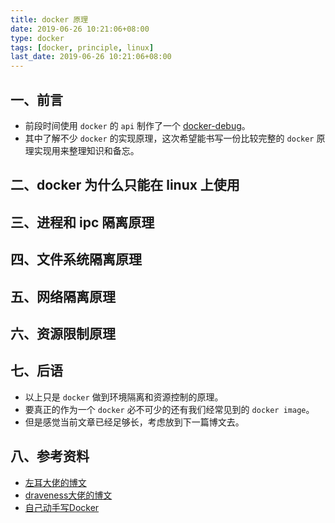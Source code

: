 ```yaml
---
title: docker 原理
date: 2019-06-26 10:21:06+08:00
type: docker
tags: [docker, principle, linux]
last_date: 2019-06-26 10:21:06+08:00
---
```


## 一、前言

-   前段时间使用 `docker` 的 `api` 制作了一个 [docker-debug](https://github.com/zeromake/docker-debug)。
-   其中了解不少 `docker` 的实现原理，这次希望能书写一份比较完整的 `docker` 原理实现用来整理知识和备忘。

<!--more-->

## 二、docker 为什么只能在 linux 上使用

## 三、进程和 ipc 隔离原理

## 四、文件系统隔离原理

## 五、网络隔离原理

## 六、资源限制原理

## 七、后语

-   以上只是 `docker` 做到环境隔离和资源控制的原理。
-   要真正的作为一个 `docker` 必不可少的还有我们经常见到的 `docker image`。
-   但是感觉当前文章已经足够长，考虑放到下一篇博文去。

## 八、参考资料

- [左耳大佬的博文](https://coolshell.cn/?s=docker)
- [draveness大佬的博文](https://draveness.me/tag/Docker)
- [自己动手写Docker](https://github.com/xianlubird/mydocker)
